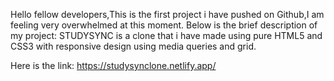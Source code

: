 Hello fellow developers,This is the first project i have pushed on Github,I am feeling very overwhelmed at this moment.
Below is the brief description of my project:
STUDYSYNC is a clone that i have made using pure HTML5 and CSS3 with responsive design using media queries and grid.

Here is the link:
https://studysynclone.netlify.app/
